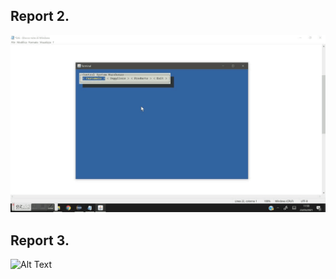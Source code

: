 ## Report 2.

![Alt Text](https://github.com/biontix/HumanComputerInteractionClass/blob/main/LanternaExercise3/HC.gif)


## Report 3.

![Alt Text](https://github.com/biontix/HumanComputerInteractionClass/blob/main/LanternaExercise3/HC3.gif)
